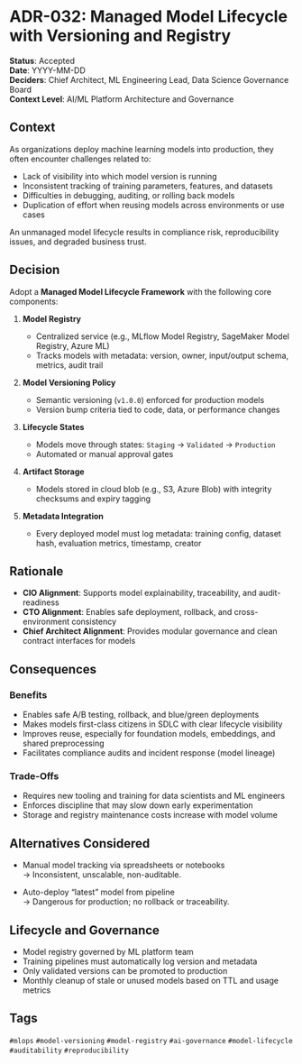 # ADR-032: Managed Model Lifecycle with Versioning and Registry

**Status**: Accepted  
**Date**: YYYY-MM-DD  
**Deciders**: Chief Architect, ML Engineering Lead, Data Science Governance Board  
**Context Level**: AI/ML Platform Architecture and Governance

## Context

As organizations deploy machine learning models into production, they often encounter challenges related to:

- Lack of visibility into which model version is running  
- Inconsistent tracking of training parameters, features, and datasets  
- Difficulties in debugging, auditing, or rolling back models  
- Duplication of effort when reusing models across environments or use cases

An unmanaged model lifecycle results in compliance risk, reproducibility issues, and degraded business trust.

## Decision

Adopt a **Managed Model Lifecycle Framework** with the following core components:

1. **Model Registry**  
   - Centralized service (e.g., MLflow Model Registry, SageMaker Model Registry, Azure ML)  
   - Tracks models with metadata: version, owner, input/output schema, metrics, audit trail

2. **Model Versioning Policy**  
   - Semantic versioning (`v1.0.0`) enforced for production models  
   - Version bump criteria tied to code, data, or performance changes

3. **Lifecycle States**  
   - Models move through states: `Staging` → `Validated` → `Production`  
   - Automated or manual approval gates

4. **Artifact Storage**  
   - Models stored in cloud blob (e.g., S3, Azure Blob) with integrity checksums and expiry tagging

5. **Metadata Integration**  
   - Every deployed model must log metadata: training config, dataset hash, evaluation metrics, timestamp, creator

## Rationale

- **CIO Alignment**: Supports model explainability, traceability, and audit-readiness  
- **CTO Alignment**: Enables safe deployment, rollback, and cross-environment consistency  
- **Chief Architect Alignment**: Provides modular governance and clean contract interfaces for models

## Consequences

### Benefits

- Enables safe A/B testing, rollback, and blue/green deployments  
- Makes models first-class citizens in SDLC with clear lifecycle visibility  
- Improves reuse, especially for foundation models, embeddings, and shared preprocessing  
- Facilitates compliance audits and incident response (model lineage)

### Trade-Offs

- Requires new tooling and training for data scientists and ML engineers  
- Enforces discipline that may slow down early experimentation  
- Storage and registry maintenance costs increase with model volume

## Alternatives Considered

- Manual model tracking via spreadsheets or notebooks  
  → Inconsistent, unscalable, non-auditable.

- Auto-deploy “latest” model from pipeline  
  → Dangerous for production; no rollback or traceability.

## Lifecycle and Governance

- Model registry governed by ML platform team  
- Training pipelines must automatically log version and metadata  
- Only validated versions can be promoted to production  
- Monthly cleanup of stale or unused models based on TTL and usage metrics

## Tags

`#mlops` `#model-versioning` `#model-registry` `#ai-governance` `#model-lifecycle` `#auditability` `#reproducibility`
